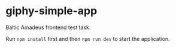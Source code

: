 # giphy-simple-app
Baltic Amadeus frontend test task.

Run `npm install` first and then `npm run dev` to start the application.